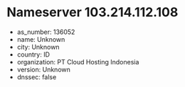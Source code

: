 # Nameserver 103.214.112.108

* as_number: 136052
* name: Unknown
* city: Unknown
* country: ID
* organization: PT Cloud Hosting Indonesia
* version: Unknown
* dnssec: false
